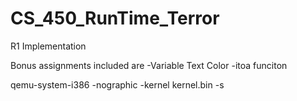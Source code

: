 # CS_450_RunTime_Terror
R1 Implementation

Bonus assignments included are
-Variable Text Color 
-itoa funciton



qemu-system-i386 -nographic -kernel kernel.bin -s
